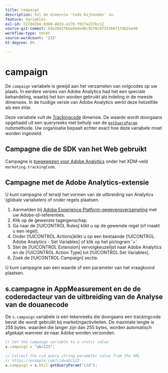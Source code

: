```yaml
---
title: campaign
description: Vul de dimensie 'Code bijhouden' in.
feature: Variables
exl-id: 2278d2b8-8d60-4634-a176-f027a237bc12
source-git-commit: 6de20d2fbbab6ded6c92f0c6f3536671f4b2ae46
workflow-type: tm+mt
source-wordcount: '233'
ht-degree: 0%

---
```


# campaign

De `campaign` variabele is gewijd aan het verzamelen van volgcodes op uw plaats. In eerdere versies van Adobe Analytics had het een speciale behandeling, waarbij het kon worden gebruikt als indeling in de meeste dimensies. In de huidige versie van Adobe Analytics werkt deze hetzelfde als een eVar.

Deze variabele vult de [Trackingcode](/help/components/dimensions/tracking-code.md) dimensie. De waarde wordt doorgaans opgehaald uit een queryreeks met behulp van de [`getQueryParam`](/help/implement/vars/plugins/getqueryparam.md) nutsmethode. Uw organisatie bepaalt echter exact hoe deze variabele moet worden ingesteld.

## Campagne die de SDK van het Web gebruikt

Campagne is [toegewezen voor Adobe Analytics](https://experienceleague.adobe.com/docs/analytics/implementation/aep-edge/variable-mapping.html) onder het XDM-veld `marketing.trackingCode`.

## Campagne met de Adobe Analytics-extensie

U kunt campagne of terwijl het vormen van de uitbreiding van Analytics (globale variabelen) of onder regels plaatsen.

1. Aanmelden bij [Adobe Experience Platform-gegevensverzameling](https://experience.adobe.com/data-collection) met uw Adobe-id-referenties.
2. Klik op de gewenste tageigenschap.
3. Ga naar de [!UICONTROL Rules] klikt u op de gewenste regel (of maakt u een regel).
4. Onder [!UICONTROL Actions]klikt u op een bestaande [!UICONTROL Adobe Analytics - Set Variables] of klik op het pictogram &#39;+&#39;.
5. Stel de [!UICONTROL Extension] vervolgkeuzelijst naar Adobe Analytics en de [!UICONTROL Action Type] tot [!UICONTROL Set Variables].
6. Zoek de [!UICONTROL Campaign] sectie.

U kunt campagne aan een waarde of een parameter van het vraagkoord plaatsen.

## s.campagne in AppMeasurement en de de coderedacteur van de uitbreiding van de Analyse van de douanecode

De `s.campaign` variabele is een tekenreeks die doorgaans een trackingcode bevat die wordt gebruikt bij marketingactiviteiten. De maximale lengte is 255 bytes. waarden die langer zijn dan 255 bytes, worden automatisch afgekapt wanneer ze naar Adobe worden verzonden.

```js
// Set the campaign variable to a static value
s.campaign = "abc123";

// Collect the cid query string parameter value from the URL
// https://example.com?cid=abc123
s.campaign = s.Util.getQueryParam("cid");
```

